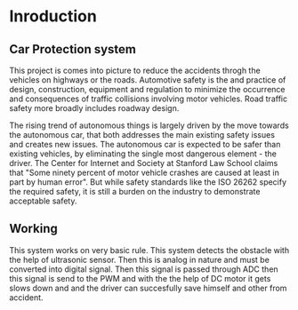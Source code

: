 # Inroduction
## Car Protection system
This project is comes into picture to reduce the accidents throgh the vehicles on highways or the roads.
Automotive safety is the and practice of design, construction, equipment and regulation to minimize the occurrence and consequences of traffic collisions involving motor vehicles. Road traffic safety more broadly includes roadway design.

The rising trend of autonomous things is largely driven by the move towards the autonomous car, that both addresses the main existing safety issues and creates new issues. The autonomous car is expected to be safer than existing vehicles, by eliminating the single most dangerous element - the driver. The Center for Internet and Society at Stanford Law School claims that "Some ninety percent of motor vehicle crashes are caused at least in part by human error". But while safety standards like the ISO 26262 specify the required safety, it is still a burden on the industry to demonstrate acceptable safety.
## Working
This system works on very basic rule. This system detects the obstacle with the help of ultrasonic sensor. Then this is analog in nature and must be converted into digital signal. Then this signal is passed through ADC then this signal is send to the PWM and with the the help of DC motor it gets slows down and and the driver can succesfully save himself and other from accident.  
